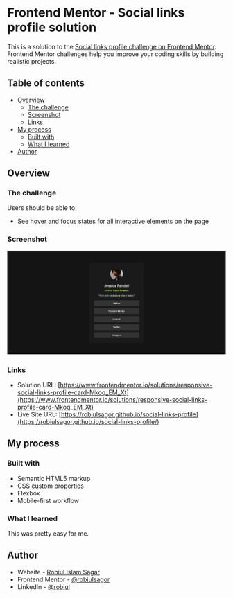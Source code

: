 # Frontend Mentor - Social links profile solution

This is a solution to the [Social links profile challenge on Frontend Mentor](https://www.frontendmentor.io/challenges/social-links-profile-UG32l9m6dQ). Frontend Mentor challenges help you improve your coding skills by building realistic projects. 

## Table of contents

- [Overview](#overview)
  - [The challenge](#the-challenge)
  - [Screenshot](#screenshot)
  - [Links](#links)
- [My process](#my-process)
  - [Built with](#built-with)
  - [What I learned](#what-i-learned)
- [Author](#author)


## Overview

### The challenge

Users should be able to:

- See hover and focus states for all interactive elements on the page

### Screenshot

![](./screenshot.png)


### Links

- Solution URL: [https://www.frontendmentor.io/solutions/responsive-social-links-profile-card-Mkoq_EM_Xt](https://www.frontendmentor.io/solutions/responsive-social-links-profile-card-Mkoq_EM_Xt)
- Live Site URL: [https://robiulsagor.github.io/social-links-profile](https://robiulsagor.github.io/social-links-profile/)

## My process

### Built with

- Semantic HTML5 markup
- CSS custom properties
- Flexbox
- Mobile-first workflow

### What I learned

This was pretty easy for me. 


## Author

- Website - [Robiul Islam Sagar](https://robiulportfolio.vercel.app/)
- Frontend Mentor - [@robiulsagor](https://www.frontendmentor.io/profile/robiulsagor)
- LinkedIn - [@robiul](https://www.linkedin.com/in/robiul-islam-sagar-356582226/)
